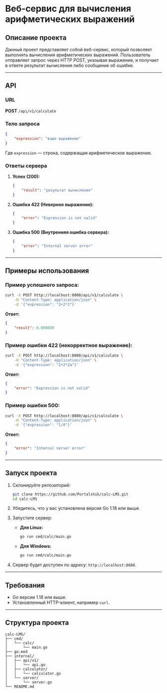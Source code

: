 
# Веб-сервис для вычисления арифметических выражений

## Описание проекта
Данный проект представляет собой веб-сервис, который позволяет выполнять вычисления арифметических выражений. Пользователь отправляет запрос через HTTP POST, указывая выражение, и получает в ответе результат вычисления либо сообщение об ошибке.

---

## API

### URL

**POST** `/api/v1/calculate`

### Тело запроса
```json
{
    "expression": "ваше выражение"
}
```
Где `expression` — строка, содержащая арифметическое выражение.

### Ответы сервера

1. **Успех (200):**
    ```json
    {
        "result": "результат вычисления"
    }
    ```

2. **Ошибка 422 (Неверное выражение):**
    ```json
    {
        "error": "Expression is not valid"
    }
    ```

3. **Ошибка 500 (Внутренняя ошибка сервера):**
    ```json
    {
        "error": "Internal server error"
    }
    ```

---

## Примеры использования

### Пример успешного запроса:
```bash
curl -X POST http://localhost:8080/api/v1/calculate \
    -H "Content-Type: application/json" \
    -d '{"expression": "2+2*2"}'
```
**Ответ:**
```json
{
    "result": 6.000000
}
```

### Пример ошибки 422 (некорректное выражение):
```bash
curl -X POST http://localhost:8080/api/v1/calculate \
    -H "Content-Type: application/json" \
    -d '{"expression": "2+2*2a"}'
```
**Ответ:**
```json
{
    "error": "Expression is not valid"
}
```

### Пример ошибки 500:
```bash
curl -X POST http://localhost:8080/api/v1/calculate \
    -H "Content-Type: application/json" \
    -d '{"expression": "1/0"}'
```
**Ответ:**
```json
{
    "error": "Internal server error"
}
```

---

## Запуск проекта

1. Склонируйте репозиторий:
    ```bash
    git clone https://github.com/Portalshik/calc-LMS.git
    cd calc-LMS
    ```

2. Убедитесь, что у вас установлена версия Go 1.18 или выше.

3. Запустите сервер:
    - **Для Linux:**
        ```bash
        go run cmd/calc/main.go
        ```
    - **Для Windows:**
        ```bash
        go run cmd/calc/main.go
        ```

4. Сервер будет доступен по адресу: `http://localhost:8080`.

---

## Требования

- Go версии 1.18 или выше.
- Установленный HTTP-клиент, например `curl`.

---

## Структура проекта
```
calc-LMS/
├── cmd/
│   └── calc/
│       └── main.go
├── go.mod
├── internal/
│   ├── api/v1/
│   │   └── api.go
│   ├── calculator/
│   │   └── calculator.go
│   └── server/
│       └── server.go
└── README.md
```
